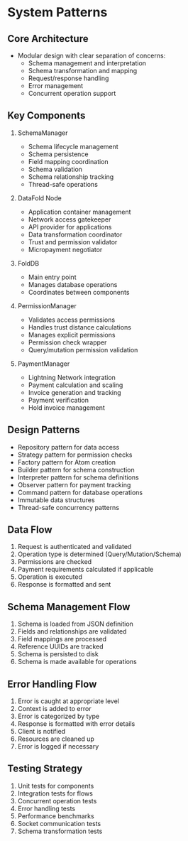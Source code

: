 # System Patterns

## Core Architecture
- Modular design with clear separation of concerns:
  - Schema management and interpretation
  - Schema transformation and mapping
  - Request/response handling
  - Error management
  - Concurrent operation support

## Key Components

1. SchemaManager
   - Schema lifecycle management
   - Schema persistence
   - Field mapping coordination
   - Schema validation
   - Schema relationship tracking
   - Thread-safe operations

3. DataFold Node
   - Application container management
   - Network access gatekeeper
   - API provider for applications
   - Data transformation coordinator
   - Trust and permission validator
   - Micropayment negotiator

4. FoldDB
   - Main entry point
   - Manages database operations
   - Coordinates between components
   
5. PermissionManager
   - Validates access permissions
   - Handles trust distance calculations
   - Manages explicit permissions
   - Permission check wrapper
   - Query/mutation permission validation

6. PaymentManager
   - Lightning Network integration
   - Payment calculation and scaling
   - Invoice generation and tracking
   - Payment verification
   - Hold invoice management

## Design Patterns
- Repository pattern for data access
- Strategy pattern for permission checks
- Factory pattern for Atom creation
- Builder pattern for schema construction
- Interpreter pattern for schema definitions
- Observer pattern for payment tracking
- Command pattern for database operations
- Immutable data structures
- Thread-safe concurrency patterns

## Data Flow
1. Request is authenticated and validated
2. Operation type is determined (Query/Mutation/Schema)
3. Permissions are checked
4. Payment requirements calculated if applicable
5. Operation is executed
6. Response is formatted and sent

## Schema Management Flow
1. Schema is loaded from JSON definition
2. Fields and relationships are validated
3. Field mappings are processed
4. Reference UUIDs are tracked
5. Schema is persisted to disk
6. Schema is made available for operations

## Error Handling Flow
1. Error is caught at appropriate level
2. Context is added to error
3. Error is categorized by type
4. Response is formatted with error details
5. Client is notified
6. Resources are cleaned up
7. Error is logged if necessary

## Testing Strategy
1. Unit tests for components
2. Integration tests for flows
3. Concurrent operation tests
4. Error handling tests
5. Performance benchmarks
6. Socket communication tests
7. Schema transformation tests
